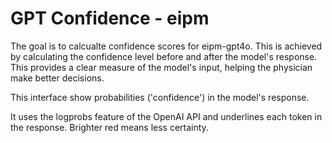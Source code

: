 # GPT Confidence - eipm

The goal is to calcualte confidence scores for eipm-gpt4o. This is achieved by calculating the confidence level before and after the model's response. This provides a clear measure of the model's input, helping the physician make better decisions.

This interface show probabilities ('confidence') in the model's response.

It uses the logprobs feature of the OpenAI API and underlines each token in the response. Brighter red means less certainty.
